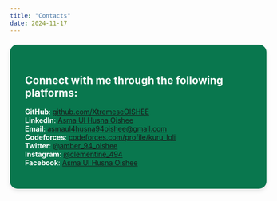 ```yaml
---
title: "Contacts"
date: 2024-11-17
---
```


<div class="contacts-section" style="
    background-color: #09774E; 
    padding: 30px; 
    color: #fff; 
    border-radius: 15px; 
    box-shadow: 0 4px 8px rgba(0, 0, 0, 0.1); 
    width: 90%; 
    max-width: 800px; 
    margin: 20px auto; 
    text-align: left; 
">
    <h2>Connect with me through the following platforms:</h2>
    <ul style="list-style-type: none; padding: 0;">
        <li><strong>GitHub</strong>: <a href="https://github.com/XtremeseOISHEE" >github.com/XtremeseOISHEE</a></li>
        <li><strong>LinkedIn</strong>: <a href="https://www.linkedin.com/in/asmaul-husna-oishee-57714a229/" >Asma Ul Husna Oishee</a></li>
        <li><strong>Email</strong>: <a href="mailto:asmaul4husna94oishee@gmail.com" >asmaul4husna94oishee@gmail.com</a></li>
        <li><strong>Codeforces</strong>: <a href="https://codeforces.com/profile/kuru_loli" >codeforces.com/profile/kuru_loli</a></li>
        <li><strong>Twitter</strong>: <a href="https://x.com/amber_94_oishee?t=dn-6cEqeDT4Zg7vERkkh2Q&s=07" >@amber_94_oishee</a></li>
        <li><strong>Instagram</strong>: <a href="https://www.instagram.com/clementine_494/">@clementine_494</a></li>
        <li><strong>Facebook</strong>: <a href="https://www.facebook.com/asma.ul.husna.oishee.2024/" >Asma Ul Husna Oishee</a></li>
    </ul>
</div>
